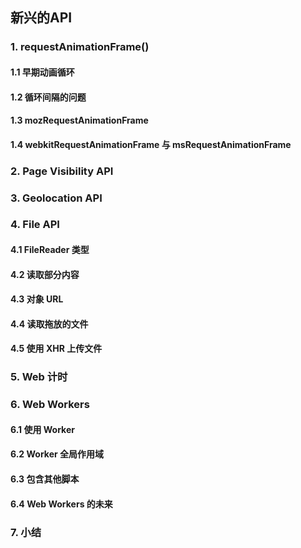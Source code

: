## 新兴的API

### 1. requestAnimationFrame()

#### 1.1 早期动画循环

#### 1.2 循环间隔的问题

#### 1.3 mozRequestAnimationFrame

#### 1.4 webkitRequestAnimationFrame 与 msRequestAnimationFrame 

### 2. Page Visibility API

### 3. Geolocation API

### 4. File API

#### 4.1 FileReader 类型

#### 4.2 读取部分内容

#### 4.3 对象 URL

#### 4.4 读取拖放的文件

#### 4.5 使用 XHR 上传文件

### 5. Web 计时

### 6. Web Workers

#### 6.1 使用 Worker

#### 6.2 Worker 全局作用域

#### 6.3 包含其他脚本

#### 6.4 Web Workers 的未来

### 7. 小结